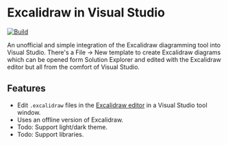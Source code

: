 [vsixgallery]: https://www.vsixgallery.com/extension/10bf6342-1b19-4049-a8bf-6d7b763e4f38
[repo]:https://github.com/philiphendry/ExcalidrawInVisualStudio

# Excalidraw in Visual Studio

[![Build](https://github.com/philiphendry/ExcalidrawInVisualStudio/actions/workflows/build.yaml/badge.svg)](https://github.com/philiphendry/ExcalidrawInVisualStudio/actions/workflows/build.yaml)

An unofficial and simple integration of the Excalidraw diagramming tool into Visual Studio. There's a File -> New template
to create Excalidraw diagrams which can be opened form Solution Explorer and edited with the Excalidraw editor
but all from the comfort of Visual Studio.

## Features

* Edit `.excalidraw` files in the [Excalidraw editor](https://docs.excalidraw.com) in a Visual Studio tool window.
* Uses an offline version of Excalidraw.
* Todo: Support light/dark theme.
* Todo: Support libraries.

